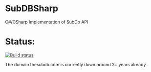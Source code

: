 # SubDBSharp
C#/CSharp Implementation of SubDb API

# Status:
[![Build status](https://ci.appveyor.com/api/projects/status/9ih1fuaes28w6gtv?svg=true)](https://ci.appveyor.com/project/ivandrofly/subdbsharp)

The domain thesubdb.com is currently down around 2+ years already
